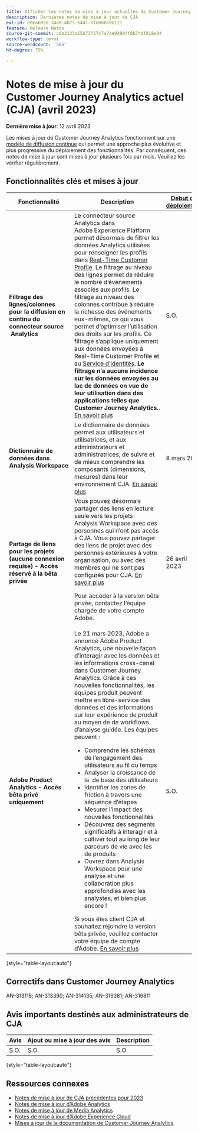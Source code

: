 ```yaml
---
title: Afficher les notes de mise à jour actuelles de Customer Journey Analytics
description: Dernières notes de mise à jour de CJA
exl-id: e8eab856-34e0-4875-b441-b1e680b9e111
feature: Release Notes
source-git-commit: c8b2133a55b73757c7a74e9309ff8b74df818e34
workflow-type: tm+mt
source-wordcount: '505'
ht-degree: 75%

---
```


# Notes de mise à jour du Customer Journey Analytics actuel (CJA) (avril 2023)

**Dernière mise à jour**: 12 avril 2023

Les mises à jour de Customer Journey Analytics fonctionnent sur une [modèle de diffusion continue](releases.md) qui permet une approche plus évolutive et plus progressive du déploiement des fonctionnalités. Par conséquent, ces notes de mise à jour sont mises à jour plusieurs fois par mois. Veuillez les vérifier régulièrement.

## Fonctionnalités clés et mises à jour

| Fonctionnalité | Description | [Début du déploiement](/help/release-notes/releases.md) | [Disponibilité générale](/help/release-notes/releases.md) |
| ----------- | ---------- | ----- | --- |
| **Filtrage des lignes/colonnes pour la diffusion en continu du connecteur source  Analytics** | Le connecteur source Analytics dans Adobe Experience Platform permet désormais de filtrer les données Analytics utilisées pour renseigner les profils dans [Real-Time Customer Profile](https://experienceleague.adobe.com/docs/experience-platform/profile/home.html?lang=fr). Le filtrage au niveau des lignes permet de réduire le nombre d’événements associés aux profils. Le filtrage au niveau des colonnes contribue à réduire la richesse des événements eux-mêmes, ce qui vous permet d’optimiser l’utilisation des droits sur les profils. Ce filtrage s’applique uniquement aux données envoyées à Real-Time Customer Profile et au [Service d’identités](https://experienceleague.adobe.com/docs/experience-platform/identity/home.html?lang=fr). **Le filtrage n’a aucune incidence sur les données envoyées au lac de données en vue de leur utilisation dans des applications telles que Customer Journey Analytics.**. [En savoir plus](https://experienceleague.adobe.com/docs/experience-platform/sources/ui-tutorials/create/adobe-applications/analytics.html?lang=fr#filtering-for-profile) | S.O. | 29 mars 2023 |
| **Dictionnaire de données dans Analysis Workspace** | Le dictionnaire de données permet aux utilisateurs et utilisatrices, et aux administrateurs et administratrices, de suivre et de mieux comprendre les composants (dimensions, mesures) dans leur environnement CJA. [En savoir plus](/help/components/data-dictionary/data-dictionary-overview.md) | 8 mars 2023 | 29 mars 2023 |
| **Partage de liens pour les projets (aucune connexion requise) - Accès réservé à la bêta privée** | Vous pouvez désormais partager des liens en lecture seule vers les projets Analysis Workspace avec des personnes qui n’ont pas accès à CJA. Vous pouvez partager des liens de projet avec des personnes extérieures à votre organisation, ou avec des membres qui ne sont pas configurés pour CJA. [En savoir plus](/help/analysis-workspace/curate-share/share-projects.md)<p>Pour accéder à la version bêta privée, contactez l’équipe chargée de votre compte Adobe. | 26 avril 2023 | Juin 2023 |
| **Adobe Product Analytics - Accès bêta privé uniquement** | Le 21 mars 2023, Adobe a annoncé Adobe Product Analytics, une nouvelle façon d’interagir avec les données et les informations cross-canal dans Customer Journey Analytics. Grâce à ces nouvelles fonctionnalités, les équipes produit peuvent mettre en libre-service des données et des informations sur leur expérience de produit au moyen de &#x200B; de workflows d’analyse guidée. Les équipes peuvent :<ul><li>Comprendre les schémas de l’engagement des utilisateurs au fil du temps &#x200B;</li><li>Analyser la croissance de la &#x200B; de base des utilisateurs</li><li>Identifier les zones de friction à travers une séquence d’étapes&#x200B;</li><li>Mesurer l’impact des nouvelles fonctionnalités&#x200B;</li><li>Découvrez des segments significatifs à interagir et à cultiver tout au long de leur parcours de vie avec les &#x200B; de produits</li><li>Ouvrez dans Analysis Workspace pour une analyse et une collaboration plus approfondies avec les analystes, et bien plus encore ! &#x200B;</li></ul>Si vous êtes client CJA et souhaitez rejoindre la version bêta privée, veuillez contacter votre équipe de compte d’Adobe. [En savoir plus](https://business.adobe.com/products/product-analytics/adobe-product-analytics.html) | S.O. | 17 juillet 2023 |

{style="table-layout:auto"}

## Correctifs dans Customer Journey Analytics

AN-313118; AN-313390; AN-314135; AN-316381; AN-316811

## Avis importants destinés aux administrateurs de CJA

| Avis | Ajout ou mise à jour des avis | Description |
| --- | --- | --- |
| S.O. | S.O. | S.O. |

{style="table-layout:auto"}

## Ressources connexes

* [Notes de mise à jour de CJA précédentes pour 2023](/help/release-notes/2023.md)
* [Notes de mise à jour d’Adobe Analytics](https://experienceleague.adobe.com/docs/analytics/release-notes/latest.html?lang=fr)
* [Notes de mise à jour de Media Analytics](https://experienceleague.adobe.com/docs/media-analytics/using/additional-resources/release-notes.html?lang=fr)
* [Notes de mise à jour d’Adobe Experience Cloud](https://experienceleague.adobe.com/docs/release-notes/experience-cloud/current.html?lang=fr)
* [Mises à jour de la documentation de Customer Journey Analytics](/help/release-notes/doc-changes.md)
